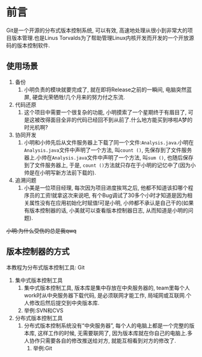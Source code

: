 # 前言

Git是一个开源的分布式版本控制系统, 可以有效, 高速地处理从很小到非常大的项目版本管理.也是Linus Torvalds为了帮助管理Linux内核开发而开发的一个开放源码的版本控制软件.

## 使用场景

1. 备份
   1. 小明负责的模块就要完成了, 就在即将Release之前的一瞬间, 电脑突然蓝屏, 硬盘光荣牺牲!几个月来的努力付之东流.
2. 代码还原
   1. 这个项目中需要一个很复杂的功能, 小明摸索了一个星期终于有眉目了, 可是这被改得面目全非的代码已经回不到从前了.什么地方能买到哆啦A梦的时光机啊?
3. 协同开发
   1. 小明和小帅先后从文件服务器上下载了同一个文件:`Analysis.java`.小明在`Analysis.java`文件中声明了一个方法, 叫`count ()`, 先保存到了文件服务器上.小帅在`Analysis.java`文件中声明了一个方法, 叫`sum ()`, 也随后保存到了文件服务器上, 于是, `count ()`方法就只存在于小明的记忆中了(因为小帅是在小明写新方法前下载的).
4. 追溯问题
   1. 小美是一位项目经理, 每次因为项目进度挨骂之后, 他都不知道该扣哪个程序员的工资!就拿这次来说吧, 有个Bug调试了30多个小时才知道是因为相关属性没有在应用初始化时赋值!可是小明, 小帅都不承认是自己干的(如果有版本控制器的话, 小美就可以查看版本控制器日志, 从而知道是小明的问题).

~~小明:为什么受伤的总是我qwq~~

## 版本控制器的方式

本教程为分布式版本控制工具: Git

1. 集中式版本控制工具
   1. 集中式版本控制工具, 版本库是集中存放在中央服务器的, team里每个人work时从中央服务器下载代码, 是必须联网才能工作, 局域网或互联网.个人修改后然后提交到中央版本库.
   2. 举例:SVN和CVS
2. 分布式版本控制工具
   1. 分布式版本控制系统没有“中央服务器”, 每个人的电脑上都是一个完整的版本库, 这样工作的时候, 无需要联网了, 因为版本库就在你自己的电脑上.多人协作只需要各自的修改推送给对方, 就能互相看到对方的修改了.
      1. 举例:Git
